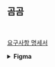 ## 곰곰

<br>

[요구사항 명세서](https://spot-chill-154.notion.site/32d9daaaf675419ebc7c52ba81ebdc8c)

<details>
<summary><b>Figma</b></summary>
<div markdown="1">

<br/>

### Main Page

<img src="img/Main_Page_1.png"/>

<img src="img/Main_Page_2.png"/>

<img src="img/Main_Page_3.png"/>

<img src="img/Main_Page_4.png"/>

### My Page

<img src="img/My_Page_1.png"/>

### Colors

<img src="img/Colors.png"/>
 
</div>
</details>
